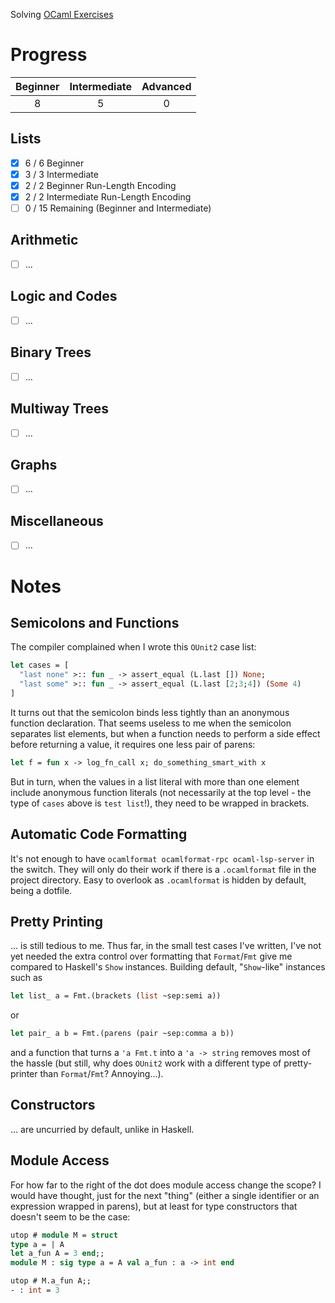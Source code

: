 Solving [OCaml Exercises](https://ocaml.org/exercises)

# Progress
| Beginner | Intermediate | Advanced |
| :------: | :----------: | :------: |
| 8        | 5            | 0        |

## Lists
- [X] 6 / 6 Beginner
- [X] 3 / 3 Intermediate
- [X] 2 / 2 Beginner Run-Length Encoding
- [X] 2 / 2 Intermediate Run-Length Encoding
- [ ] 0 / 15 Remaining (Beginner and Intermediate)

## Arithmetic
- [ ] ...

## Logic and Codes
- [ ] ...

## Binary Trees
- [ ] ...

## Multiway Trees
- [ ] ...

## Graphs
- [ ] ...

## Miscellaneous
- [ ] ...

# Notes

## Semicolons and Functions
The compiler complained when I wrote this `OUnit2` case list:
```ocaml
let cases = [
  "last none" >:: fun _ -> assert_equal (L.last []) None;
  "last some" >:: fun _ -> assert_equal (L.last [2;3;4]) (Some 4)
]
```

It turns out that the semicolon binds less tightly than an anonymous function declaration. That seems useless to me when the semicolon separates list elements, but when a function needs to perform a side effect before returning a value, it requires one less pair of parens:

```ocaml
let f = fun x -> log_fn_call x; do_something_smart_with x
```

But in turn, when the values in a list literal with more than one element include anonymous function literals (not necessarily at the top level - the type of `cases` above is `test list`!), they need to be wrapped in brackets.

## Automatic Code Formatting
It's not enough to have `ocamlformat ocamlformat-rpc ocaml-lsp-server` in the switch. They will only do their work if there is a `.ocamlformat` file in the project directory. Easy to overlook as `.ocamlformat` is hidden by default, being a dotfile.

## Pretty Printing
... is still tedious to me. Thus far, in the small test cases I've written, I've not yet needed the extra control over formatting that `Format`/`Fmt` give me compared to Haskell's `Show` instances. Building default, "`Show`-like" instances such as
```ocaml
let list_ a = Fmt.(brackets (list ~sep:semi a))
```
or
```ocaml
let pair_ a b = Fmt.(parens (pair ~sep:comma a b))
```
and a function that turns a `'a Fmt.t` into a `'a -> string` removes most of the hassle (but still, why does `OUnit2` work with a different type of pretty-printer than `Format`/`Fmt`? Annoying...).

## Constructors
... are uncurried by default, unlike in Haskell.

## Module Access
For how far to the right of the dot does module access change the scope? I would have thought, just for the next "thing" (either a single identifier or an expression wrapped in parens), but at least for type constructors that doesn't seem to be the case:
```ocaml
utop # module M = struct
type a = | A
let a_fun A = 3 end;;
module M : sig type a = A val a_fun : a -> int end
```

```ocaml
utop # M.a_fun A;;
- : int = 3
```
